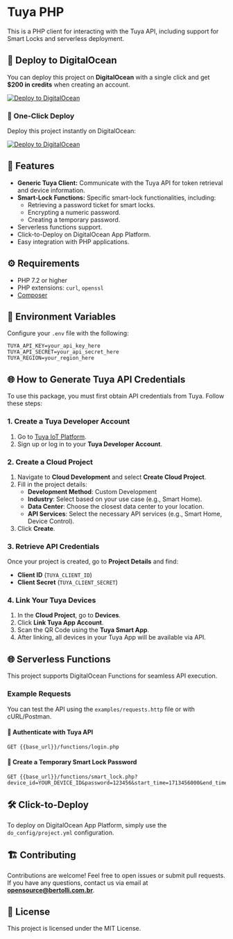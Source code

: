 # Tuya PHP

This is a PHP client for interacting with the Tuya API, including support for Smart Locks and serverless deployment.

## 🚀 Deploy to DigitalOcean

You can deploy this project on **DigitalOcean** with a single click and get **$200 in credits** when creating an account.

[![Deploy to DigitalOcean](https://web-platforms.sfo2.cdn.digitaloceanspaces.com/WWW/Badge%201.svg)](https://cloud.digitalocean.com/apps/new?repo=https://github.com/Rbertolli/tuya_php/tree/main)

### **🔹 One-Click Deploy**
Deploy this project instantly on DigitalOcean:

[![Deploy to DigitalOcean](https://www.deploytodo.com/do-btn-blue.svg)](https://cloud.digitalocean.com/apps/new?repo=https://github.com/Rbertolli/tuya_php/tree/main)

## 📖 Features

- **Generic Tuya Client:** Communicate with the Tuya API for token retrieval and device information.
- **Smart-Lock Functions:** Specific smart-lock functionalities, including:
  - Retrieving a password ticket for smart locks.
  - Encrypting a numeric password.
  - Creating a temporary password.
- Serverless functions support.
- Click-to-Deploy on DigitalOcean App Platform.
- Easy integration with PHP applications.

## ⚙️ Requirements

- PHP 7.2 or higher
- PHP extensions: `curl`, `openssl`
- [Composer](https://getcomposer.org/)

## 📜 Environment Variables

Configure your `.env` file with the following:
```
TUYA_API_KEY=your_api_key_here
TUYA_API_SECRET=your_api_secret_here
TUYA_REGION=your_region_here
```

## 🌐 How to Generate Tuya API Credentials

To use this package, you must first obtain API credentials from Tuya. Follow these steps:

### **1. Create a Tuya Developer Account**
1. Go to [Tuya IoT Platform](https://iot.tuya.com/).
2. Sign up or log in to your **Tuya Developer Account**.

### **2. Create a Cloud Project**
1. Navigate to **Cloud Development** and select **Create Cloud Project**.
2. Fill in the project details:
   - **Development Method**: Custom Development
   - **Industry**: Select based on your use case (e.g., Smart Home).
   - **Data Center**: Choose the closest data center to your location.
   - **API Services**: Select the necessary API services (e.g., Smart Home, Device Control).
3. Click **Create**.

### **3. Retrieve API Credentials**
Once your project is created, go to **Project Details** and find:
- **Client ID** (`TUYA_CLIENT_ID`)
- **Client Secret** (`TUYA_CLIENT_SECRET`)

### **4. Link Your Tuya Devices**
1. In the **Cloud Project**, go to **Devices**.
2. Click **Link Tuya App Account**.
3. Scan the QR Code using the **Tuya Smart App**.
4. After linking, all devices in your Tuya App will be available via API.

## 🌐 Serverless Functions

This project supports DigitalOcean Functions for seamless API execution.

### Example Requests

You can test the API using the `examples/requests.http` file or with cURL/Postman.

#### 🔐 Authenticate with Tuya API
```http
GET {{base_url}}/functions/login.php
```

#### 🔑 Create a Temporary Smart Lock Password
```http
GET {{base_url}}/functions/smart_lock.php?device_id=YOUR_DEVICE_ID&password=123456&start_time=1713456000&end_time=1713542400
```

## 🛠 Click-to-Deploy

To deploy on DigitalOcean App Platform, simply use the `do_config/project.yml` configuration.

## 🏗 Contributing

Contributions are welcome! Feel free to open issues or submit pull requests.
If you have any questions, contact us via email at **opensource@bertolli.com.br**.

## 📄 License

This project is licensed under the MIT License.
